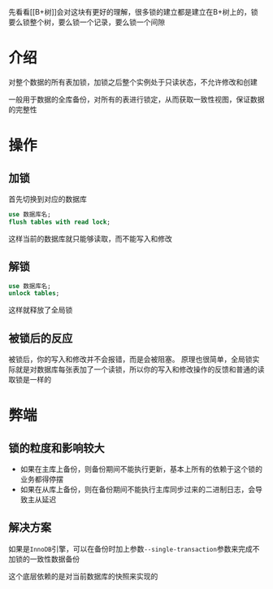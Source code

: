 先看看[[B+树]]会对这块有更好的理解，很多锁的建立都是建立在B+树上的，锁要么锁整个树，要么锁一个记录，要么锁一个间隙
# 介绍
对整个数据的所有表加锁，加锁之后整个实例处于只读状态，不允许修改和创建

一般用于数据的全库备份，对所有的表进行锁定，从而获取一致性视图，保证数据的完整性

# 操作
## 加锁
首先切换到对应的数据库
```SQL
use 数据库名;
flush tables with read lock;
```
这样当前的数据库就只能够读取，而不能写入和修改

## 解锁
```SQL
use 数据库名;
unlock tables;
```
这样就释放了全局锁

## 被锁后的反应
被锁后，你的写入和修改并不会报错，而是会被阻塞。
原理也很简单，全局锁实际就是对数据库每张表加了一个读锁，所以你的写入和修改操作的反馈和普通的读取锁是一样的

# 弊端
## 锁的粒度和影响较大
* 如果在主库上备份，则备份期间不能执行更新，基本上所有的依赖于这个锁的业务都得停摆
* 如果在从库上备份，则在备份期间不能执行主库同步过来的二进制日志，会导致主从延迟

## 解决方案
如果是`InnoDB`引擎，可以在备份时加上参数`--single-transaction`参数来完成不加锁的一致性数据备份

这个底层依赖的是对当前数据库的快照来实现的
